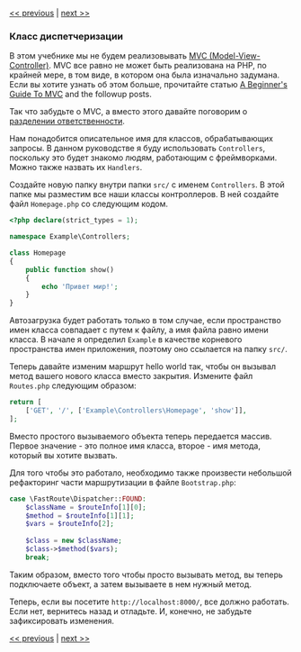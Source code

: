 [<< previous](05-router.md) | [next >>](07-inversion-of-control.md)

### Класс диспетчеризации

В этом учебнике мы не будем реализовывать [MVC (Model-View-Controller)](https://ru.wikipedia.org/wiki/Model-View-Controller). MVC все равно не может быть реализована на PHP, по крайней мере, в том виде, в котором она была изначально задумана. Если вы хотите узнать об этом больше, прочитайте статью [A Beginner's Guide To MVC](http://blog.ircmaxell.com/2014/11/a-beginners-guide-to-mvc-for-web.html) and the followup posts.

Так что забудьте о MVC, а вместо этого давайте поговорим о [разделении ответственности](https://ru.wikipedia.org/wiki/Разделение_ответственности).

Нам понадобится описательное имя для классов, обрабатывающих запросы. В данном руководстве я буду использовать `Controllers`, поскольку это будет знакомо людям, работающим с фреймворками. Можно также назвать их `Handlers`.

Создайте новую папку внутри папки `src/` с именем `Controllers`. В этой папке мы разместим все наши классы контроллеров. В ней создайте файл `Homepage.php` со следующим кодом.

```php
<?php declare(strict_types = 1);

namespace Example\Controllers;

class Homepage
{
    public function show()
    {
        echo 'Привет мир!';
    }
}
```

Автозагрузка будет работать только в том случае, если пространство имен класса совпадает с путем к файлу, а имя файла равно имени класса. В начале я определил `Example` в качестве корневого пространства имен приложения, поэтому оно ссылается на папку `src/`.

Теперь давайте изменим маршрут hello world так, чтобы он вызывал метод вашего нового класса вместо закрытия. Измените файл `Routes.php` следующим образом:

```php
return [
    ['GET', '/', ['Example\Controllers\Homepage', 'show']],
];
```

Вместо простого вызываемого объекта теперь передается массив. Первое значение - это полное имя класса, второе - имя метода, который вы хотите вызвать.

Для того чтобы это работало, необходимо также произвести небольшой рефакторинг части маршрутизации в файле `Bootstrap.php`:

```php
case \FastRoute\Dispatcher::FOUND:
    $className = $routeInfo[1][0];
    $method = $routeInfo[1][1];
    $vars = $routeInfo[2];
    
    $class = new $className;
    $class->$method($vars);
    break;
```

Таким образом, вместо того чтобы просто вызывать метод, вы теперь подключаете объект, а затем вызываете в нем нужный метод.

Теперь, если вы посетите `http://localhost:8000/`, все должно работать. Если нет, вернитесь назад и отладьте. И, конечно, не забудьте зафиксировать изменения.

[<< previous](05-router.md) | [next >>](07-inversion-of-control.md)
